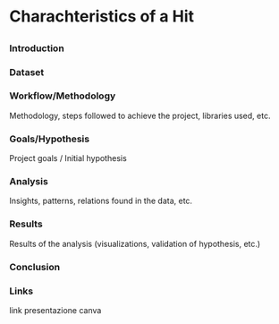 # Charachteristics of a Hit
## 

### Introduction 


### Dataset


### Workflow/Methodology 
Methodology, steps followed to achieve the project, libraries used, etc.


### Goals/Hypothesis
Project goals / Initial hypothesis


### Analysis
Insights, patterns, relations found in the data, etc.


### Results 
Results of the analysis (visualizations, validation of hypothesis, etc.)

### Conclusion


### Links
link presentazione canva